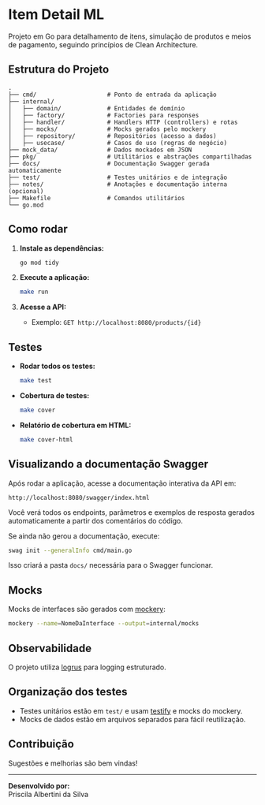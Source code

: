 # Item Detail ML

Projeto em Go para detalhamento de itens, simulação de produtos e meios de pagamento, seguindo princípios de Clean Architecture.

## Estrutura do Projeto

```
.
├── cmd/                    # Ponto de entrada da aplicação
├── internal/
│   ├── domain/             # Entidades de domínio
│   ├── factory/            # Factories para responses
│   ├── handler/            # Handlers HTTP (controllers) e rotas
│   ├── mocks/              # Mocks gerados pelo mockery
│   ├── repository/         # Repositórios (acesso a dados)
│   ├── usecase/            # Casos de uso (regras de negócio)
├── mock_data/              # Dados mockados em JSON
├── pkg/                    # Utilitários e abstrações compartilhadas
├── docs/                   # Documentação Swagger gerada automaticamente
├── test/                   # Testes unitários e de integração
├── notes/                  # Anotações e documentação interna (opcional)
├── Makefile                # Comandos utilitários
└── go.mod
```

## Como rodar

1. **Instale as dependências:**

   ```sh
   go mod tidy
   ```

2. **Execute a aplicação:**

   ```sh
   make run
   ```

3. **Acesse a API:**
   - Exemplo: `GET http://localhost:8080/products/{id}`

## Testes

- **Rodar todos os testes:**

  ```sh
  make test
  ```

- **Cobertura de testes:**

  ```sh
  make cover
  ```

- **Relatório de cobertura em HTML:**
  ```sh
  make cover-html
  ```

## Visualizando a documentação Swagger

Após rodar a aplicação, acesse a documentação interativa da API em:

```
http://localhost:8080/swagger/index.html
```

Você verá todos os endpoints, parâmetros e exemplos de resposta gerados automaticamente a partir dos comentários do código.

Se ainda não gerou a documentação, execute:

```sh
swag init --generalInfo cmd/main.go
```

Isso criará a pasta `docs/` necessária para o Swagger funcionar.

## Mocks

Mocks de interfaces são gerados com [mockery](https://github.com/vektra/mockery):

```sh
mockery --name=NomeDaInterface --output=internal/mocks
```

## Observabilidade

O projeto utiliza [logrus](https://github.com/sirupsen/logrus) para logging estruturado.

## Organização dos testes

- Testes unitários estão em `test/` e usam [testify](https://github.com/stretchr/testify) e mocks do mockery.
- Mocks de dados estão em arquivos separados para fácil reutilização.

## Contribuição

Sugestões e melhorias são bem vindas!

---

**Desenvolvido por:**  
Priscila Albertini da Silva

